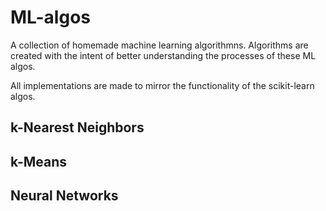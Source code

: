 # ML-algos

A collection of homemade machine learning algorithmns. Algorithms are created with the intent of better understanding the processes of these ML algos.

All implementations are made to mirror the functionality of the scikit-learn algos.

## k-Nearest Neighbors

## k-Means

## Neural Networks
